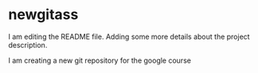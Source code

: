 # newgitass
I am editing the README file. Adding some more details about the project description.

I am creating a new git repository for the google course
